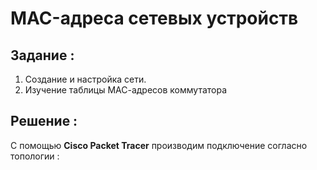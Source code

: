 # MAC-адреса сетевых устройств
## Задание :

1. Создание и настройка сети.
2. Изучение таблицы МАС-адресов коммутатора

## Решение :

С помощью **Cisco Packet Tracer** производим подключение согласно топологии : 

